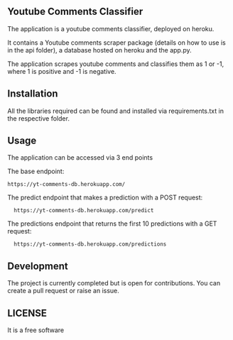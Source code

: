 ## Youtube Comments Classifier
The application is a youtube comments classifier, deployed on heroku.

It contains a Youtube comments scraper package (details on how to use is in the api folder), a database hosted on heroku and the app.py.

The application scrapes youtube comments and classifies them as 1 or -1, where 1 is positive and -1 is negative.

## Installation
All the libraries required can be found and installed via requirements.txt in the respective folder.

## Usage
The application can be accessed via 3 end points

The base endpoint:


```
https://yt-comments-db.herokuapp.com/
```


The predict endpoint that makes a prediction with a POST request:

```
  https://yt-comments-db.herokuapp.com/predict
  ```

The predictions endpoint that returns the first 10 predictions with a GET request:

```
  https://yt-comments-db.herokuapp.com/predictions
  ```

  ## Development
  The project is currently completed but is open for contributions. You can create a pull request or raise an issue.

  ## LICENSE
  It is a free software